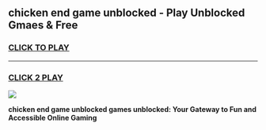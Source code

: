 
## chicken end game unblocked - Play Unblocked Gmaes & Free
<h3>
<a href="https://premium.freeplayer.one?title=chicken_end_game_unblocked&ref=19F">CLICK TO PLAY</a></h3>
<hr>

<h3>
<a href="https://premium.freeplayer.one?title=chicken_end_game_unblocked&ref=19F">CLICK 2 PLAY</a>
  
</h3>

<a href="https://premium.freeplayer.one?title=chicken_end_game_unblocked&ref=19F/"><img src="https://clearcache.store/games.png"></a>


**chicken end game unblocked games unblocked: Your Gateway to Fun and Accessible Online Gaming**
